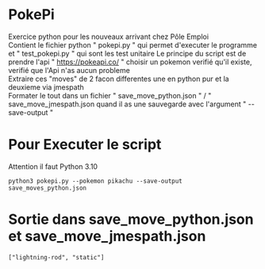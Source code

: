# PokePi
Exercice python pour les nouveaux arrivant chez Pôle Emploi  
Contient le fichier python " pokepi.py " qui permet d'executer le programme et " test_pokepi.py " qui sont les test unitaire
Le principe du script est de prendre l'api " https://pokeapi.co/ " choisir un pokemon verifié qu'il existe, verifié que l'Api n'as aucun probleme  
Extraire ces "moves" de 2 facon differentes une en python pur et la deuxieme via jmespath  
Formater le tout dans un fichier " save_move_python.json " / " save_move_jmespath.json  quand il as une sauvegarde avec l'argument " --save-output "

# Pour Executer le script  
Attention il faut Python 3.10
```
python3 pokepi.py --pokemon pikachu --save-output save_moves_python.json
```
# Sortie dans save_move_python.json et save_move_jmespath.json  
```
["lightning-rod", "static"]
```
